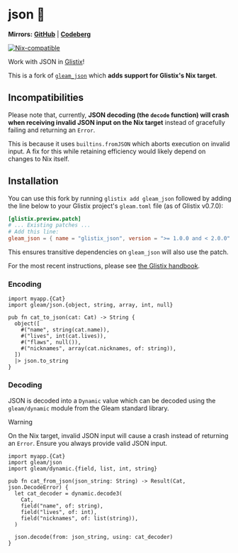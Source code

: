# json 🐑

**Mirrors:** [**GitHub**](https://github.com/glistix/json) | [**Codeberg**](https://codeberg.org/glistix/json)

[![Nix-compatible](https://img.shields.io/badge/target-nix-5277C3)](https://github.com/glistix/glistix)

Work with JSON in [Glistix](https://github.com/glistix/glistix)!

This is a fork of [`gleam_json`](https://github.com/gleam-lang/json) which **adds support for Glistix's Nix target**.

## Incompatibilities

Please note that, currently, **JSON decoding (the `decode` function) will crash when receiving invalid JSON input on the Nix target** instead of gracefully failing and returning an `Error`.

This is because it uses `builtins.fromJSON` which aborts execution on invalid input. A fix for this while retaining efficiency would likely depend on changes to Nix itself.

## Installation

You can use this fork by running `glistix add gleam_json` followed by adding the line below to your Glistix project's `gleam.toml` file (as of Glistix v0.7.0):

```toml
[glistix.preview.patch]
# ... Existing patches ...
# Add this line:
gleam_json = { name = "glistix_json", version = ">= 1.0.0 and < 2.0.0" }
```

This ensures transitive dependencies on `gleam_json` will also use the patch.

For the most recent instructions, please see [the Glistix handbook](https://glistix.github.io/book/recipes/overriding-packages.html).

### Encoding

```gleam
import myapp.{Cat}
import gleam/json.{object, string, array, int, null}

pub fn cat_to_json(cat: Cat) -> String {
  object([
    #("name", string(cat.name)),
    #("lives", int(cat.lives)),
    #("flaws", null()),
    #("nicknames", array(cat.nicknames, of: string)),
  ])
  |> json.to_string
}
```

### Decoding

JSON is decoded into a `Dynamic` value which can be decoded using the
`gleam/dynamic` module from the Gleam standard library.

> [!WARNING]
>
> On the Nix target, invalid JSON input will cause a crash instead of
> returning an `Error`. Ensure you always provide valid JSON input.

```gleam
import myapp.{Cat}
import gleam/json
import gleam/dynamic.{field, list, int, string}

pub fn cat_from_json(json_string: String) -> Result(Cat, json.DecodeError) {
  let cat_decoder = dynamic.decode3(
    Cat,
    field("name", of: string),
    field("lives", of: int),
    field("nicknames", of: list(string)),
  )

  json.decode(from: json_string, using: cat_decoder)
}
```
